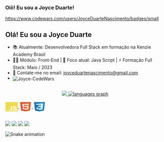 ### Oiii! Eu sou a Joyce Duarte!

https://www.codewars.com/users/JoyceDuarteNascimento/badges/small

## Olá! Eu sou a Joyce Duarte

- 📚 Atualmente: Desenvolvedora Full Stack em formação na Kenzie Academy Brasil
- 👨‍💻 Módulo: Front-End | 🚀 Foco atual: Java Script | ⚡ Formação Full Stack: Maio / 2023
- 🔔 Contate-me no email: joyceduartenascimento@gmail.com
- <img align="center" alt="Joyce-CodeWars" src="https://www.codewars.com/users/JoyceDuarteNascimento/badges/small">

##

<div align="center">
  <a href="https://github.com/JoyceDuarteNascimento">
  <img height="180em" src="https://github-readme-stats.vercel.app/api?username=joyceduartenascimento&show_icons=true&theme=dracula&include_all_commits=true&count_private=true"/>
   <img src="https://github-readme-stats.vercel.app/api/top-langs?locale=en&hide_title=false&layout=compact&card_width=320&langs_count=5&&theme=dracula&hide_border=true&username=joyceduartenascimento" height="130" alt="languages graph"/>
</div>

<div style="display: inline_block"><br>
  <img align="center" alt="Joyce-Js" height="30" width="40" src="https://raw.githubusercontent.com/devicons/devicon/master/icons/javascript/javascript-plain.svg">
  <img align="center" alt="Joyce-HTML" height="30" width="40" src="https://raw.githubusercontent.com/devicons/devicon/master/icons/html5/html5-original.svg">
  <img align="center" alt="Joyce-CSS" height="30" width="40" src="https://raw.githubusercontent.com/devicons/devicon/master/icons/css3/css3-original.svg">
</div>
  
  ##
 
<div> 
  <a href="https://www.instagram.com/joyceduartenascimento/" target="_blank"><img src="https://img.shields.io/badge/-Instagram-%23E4405F?style=for-the-badge&logo=instagram&logoColor=white" target="_blank"></a>
  <a href = "mailto:joyceduartenascimento@gmail.com"><img src="https://img.shields.io/badge/Gmail-D14836?style=for-the-badge&logo=gmail&logoColor=white" target="_blank"></a>
  <a href="https://www.linkedin.com/in/joyceduartenascimento/" target="_blank"><img src="https://img.shields.io/badge/LinkedIn-0077B5?style=for-the-badge&logo=linkedin&logoColor=white" target="_blank"></a>
  <a href="https://www.codewars.com/users/JoyceDuarteNascimento" target="_blank"><img src="https://img.shields.io/badge/Codewars-B1361E?style=for-the-badge&logo=Codewars&logoColor=white" target="_blank"></a>
 
  ![Snake animation](https://github.com/JoyceDuarteNascimento/JoyceDuarteNascimento/blob/output/github-contribution-grid-snake.svg)
 
</div>
